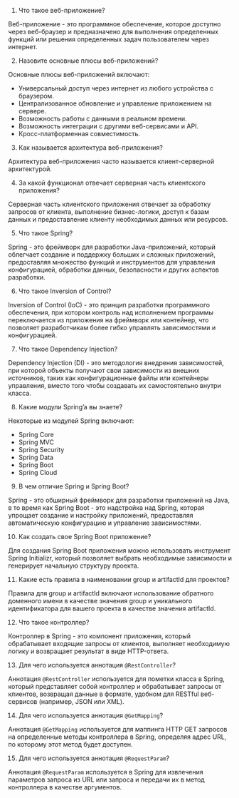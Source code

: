 1. Что такое веб-приложение?

Веб-приложение - это программное обеспечение, которое доступно через веб-браузер и предназначено для выполнения определенных функций или решения определенных задач пользователем через интернет.

2. Назовите основные плюсы веб-приложений?

Основные плюсы веб-приложений включают:
- Универсальный доступ через интернет из любого устройства с браузером.
- Централизованное обновление и управление приложением на сервере.
- Возможность работы с данными в реальном времени.
- Возможность интеграции с другими веб-сервисами и API.
- Кросс-платформенная совместимость.

3. Как называется архитектура веб-приложения?

Архитектура веб-приложения часто называется клиент-серверной архитектурой.

4. За какой функционал отвечает серверная часть клиентского приложения?

Серверная часть клиентского приложения отвечает за обработку запросов от клиента, выполнение бизнес-логики, доступ к базам данных и предоставление клиенту необходимых данных или ресурсов.

5. Что такое Spring?

Spring - это фреймворк для разработки Java-приложений, который облегчает создание и поддержку больших и сложных приложений, предоставляя множество функций и инструментов для управления конфигурацией, обработки данных, безопасности и других аспектов разработки.

6. Что такое Inversion of Control?

Inversion of Control (IoC) - это принцип разработки программного обеспечения, при котором контроль над исполнением программы переключается из приложения на фреймворк или контейнер, что позволяет разработчикам более гибко управлять зависимостями и конфигурацией.

7.  Что такое Dependency Injection?

Dependency Injection (DI) - это методология внедрения зависимостей, при которой объекты получают свои зависимости из внешних источников, таких как конфигурационные файлы или контейнеры управления, вместо того чтобы создавать их самостоятельно внутри класса.

8. Какие модули Spring’a вы знаете?

Некоторые из модулей Spring включают:
- Spring Core
- Spring MVC
- Spring Security
- Spring Data
- Spring Boot
- Spring Cloud

9. В чем отличие Spring и Spring Boot?

Spring - это обширный фреймворк для разработки приложений на Java, в то время как Spring Boot - это надстройка над Spring, которая упрощает создание и настройку приложений, предоставляя автоматическую конфигурацию и управление зависимостями.

10. Как создать свое Spring Boot приложение?

Для создания Spring Boot приложения можно использовать инструмент Spring Initializr, который позволяет выбрать необходимые зависимости и генерирует начальную структуру проекта.

11. Какие есть правила в наименовании group и artifactId для проектов?

Правила для group и artifactId включают использование обратного доменного имени в качестве значения group и уникального идентификатора для вашего проекта в качестве значения artifactId.

12. Что такое контроллер?

Контроллер в Spring - это компонент приложения, который обрабатывает входящие запросы от клиентов, выполняет необходимую логику и возвращает результат в виде HTTP-ответа.

13. Для чего используется аннотация `@RestController`?

Аннотация `@RestController` используется для пометки класса в Spring, который представляет собой контроллер и обрабатывает запросы от клиентов, возвращая данные в формате, удобном для RESTful веб-сервисов (например, JSON или XML).

14. Для чего используется аннотация `@GetMapping`?

Аннотация `@GetMapping` используется для маппинга HTTP GET запросов на определенные методы контроллера в Spring, определяя адрес URL, по которому этот метод будет доступен.

15. Для чего используется аннотация `@RequestParam`?

Аннотация `@RequestParam` используется в Spring для извлечения параметров запроса из URL или запроса и передачи их в метод контроллера в качестве аргументов.